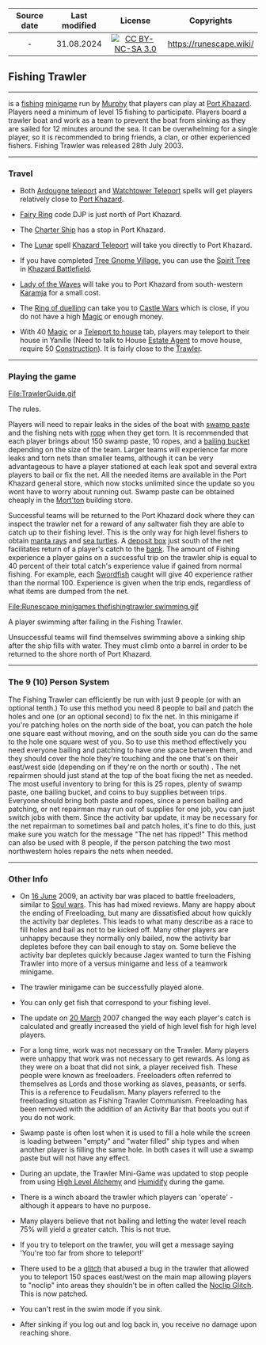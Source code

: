 | Source date | Last modified |                 License                  |       Copyrights        |
|:-----------:|:-------------:|:----------------------------------------:|:-----------------------:|
|      -      |  31.08.2024   | [![CC BY-NC-SA 3.0][guides]][guides-url] | https://runescape.wiki/ |

[guides]: https://mirrors.creativecommons.org/presskit/buttons/88x31/svg/by-nc-sa.eu.svg
[guides-url]: https://creativecommons.org/licenses/by-nc-sa/3.0
## **Fishing Trawler**

***

is a [fishing](https://runescape.wiki/w/Fishing "Fishing") [minigame](https://runescape.wiki/w/Minigame "Minigame") run
by [Murphy](https://runescape.wiki/w/Murphy "Murphy") that players can play
at [Port Khazard](https://runescape.wiki/w/Port_Khazard "Port Khazard"). Players need a minimum of level 15 fishing to
participate. Players board a trawler boat and work as a team to prevent the boat from sinking as they are sailed for 12
minutes around the sea. It can be overwhelming for a single player, so it is recommended to bring friends, a clan, or
other experienced fishers. Fishing Trawler was released 28th July 2003.

***

### Travel

* Both [Ardougne teleport](https://runescape.wiki/w/Ardougne_teleport "Ardougne teleport")
  and [Watchtower Teleport](https://runescape.wiki/w/Watchtower_Teleport "Watchtower Teleport") spells will get players
  relatively close to [Port Khazard](https://runescape.wiki/w/Port_Khazard "Port Khazard").

* [Fairy Ring](https://runescape.wiki/w/Fairy_Ring "Fairy Ring") code DJP is just north of Port Khazard.

* The [Charter Ship](https://runescape.wiki/w/Charter_Ship "Charter Ship") has a stop in Port Khazard.

* The [Lunar](https://runescape.wiki/w/Lunar_Spells "Lunar Spells")
  spell [Khazard Teleport](https://runescape.wiki/w/Khazard_Teleport "Khazard Teleport") will take you directly to Port
  Khazard.

* If you have completed [Tree Gnome Village](https://runescape.wiki/w/Tree_Gnome_Village "Tree Gnome Village"), you can
  use the [Spirit Tree](https://runescape.wiki/w/Spirit_Tree "Spirit Tree")
  in [Khazard Battlefield](https://runescape.wiki/w/Khazard_Battlefield "Khazard Battlefield").

* [Lady of the Waves](https://runescape.wiki/w/Lady_of_the_Waves "Lady of the Waves") will take you to Port Khazard from
  south-western [Karamja](https://runescape.wiki/w/Karamja "Karamja") for a small cost.

* The [Ring of duelling](https://runescape.wiki/w/Ring_of_duelling "Ring of duelling") can take you
  to [Castle Wars](https://runescape.wiki/w/Castle_Wars "Castle Wars") which is close, if you do not have a
  high [Magic](https://runescape.wiki/w/Magic "Magic") or enough money.

* With 40 [Magic](https://runescape.wiki/w/Magic "Magic") or
  a [Teleport to house](https://runescape.wiki/w/Teleport_to_house "Teleport to house") tab, players may teleport to
  their house in Yanille (Need to talk to House [Estate Agent](https://runescape.wiki/w/Estate_Agent "Estate Agent") to
  move house, require 50 [Construction](https://runescape.wiki/w/Construction "Construction")). It is fairly close to
  the [Trawler](https://runescape.wiki/w/Trawler "Trawler").

***

### Playing the game

[File:TrawlerGuide.gif](https://runescape.wiki/w/Special:Upload?wpDestFile=TrawlerGuide.gif "File:TrawlerGuide.gif")

The rules.

Players will need to repair leaks in the sides of the boat
with [swamp paste](https://runescape.wiki/w/Swamp_paste "Swamp paste") and the fishing nets
with [rope](https://runescape.wiki/w/Rope "Rope") when they get torn. It is recommended that each player brings about
150 swamp paste, 10 ropes, and a [bailing bucket](https://runescape.wiki/w/Bailing_bucket "Bailing bucket") depending on
the size of the team. Larger teams will experience far more leaks and torn nets than smaller teams, although it can be
very advantageous to have a player stationed at each leak spot and several extra players to bail or fix the net. All the
needed items are available in the Port Khazard general store, which now stocks unlimited since the update so you wont
have to worry about running out. Swamp paste can be obtained cheaply in
the [Mort'ton](https://runescape.wiki/w/Mort%27ton "Mort'ton") building store.

Successful teams will be returned to the Port Khazard dock where they can inspect the trawler net for a reward of any
saltwater fish they are able to catch up to their fishing level. This is the only way for high level fishers to
obtain [manta rays](https://runescape.wiki/w/Manta_ray "Manta ray")
and [sea turtles](https://runescape.wiki/w/Sea_turtle "Sea turtle").
A [deposit box](https://runescape.wiki/w/Deposit_box "Deposit box") just south of the net facilitates return of a
player's catch to the [bank](https://runescape.wiki/w/Bank "Bank"). The amount of Fishing experience a player gains on a
successful trip on the trawler ship is equal to 40 percent of their total catch's experience value if gained from normal
fishing. For example, each [Swordfish](https://runescape.wiki/w/Swordfish "Swordfish") caught will give 40 experience
rather than the normal 100. Experience is given when the trip ends, regardless of what items are dumped from the net.

[File:Runescape minigames thefishingtrawler swimming.gif](https://runescape.wiki/w/Special:Upload?wpDestFile=Runescape_minigames_thefishingtrawler_swimming.gif "File:Runescape minigames thefishingtrawler swimming.gif")

A player swimming after failing in the Fishing Trawler.

Unsuccessful teams will find themselves swimming above a sinking ship after the ship fills with water. They must climb
onto a barrel in order to be returned to the shore north of Port Khazard.

***

### The 9 (10) Person System

The Fishing Trawler can efficiently be run with just 9 people (or with an optional tenth.) To use this method you need 8
people to bail and patch the holes and one (or an optional second) to fix the net. In this minigame if you're patching
holes on the north side of the boat, you can patch the hole one square east without moving, and on the south side you
can do the same to the hole one square west of you. So to use this method effectively you need everyone bailing and
patching to have one space between them, and they should cover the hole they're touching and the one that's on their
east/west side (depending on if they're on the north or south) . The net repairmen should just stand at the top of the
boat fixing the net as needed. The most useful inventory to bring for this is 25 ropes, plenty of swamp paste, one
bailing bucket, and coins to buy supplies between trips. Everyone should bring both paste and ropes, since a person
bailing and patching, or net repairman may run out of supplies for one job, you can just switch jobs with them. Since
the activity bar update, it may be necessary for the net repairman to sometimes bail and patch holes, it's fine to do
this, just make sure you watch for the message "The net has ripped!" This method can also be used with 8 people, if the
person patching the two most northwestern holes repairs the nets when needed.

***

### Other Info

* On [16 June](https://runescape.wiki/w/16_June "16 June") 2009, an activity bar was placed to battle freeloaders,
  similar to [Soul wars](https://runescape.wiki/w/Soul_wars "Soul wars"). This has had mixed reviews. Many are happy
  about the ending of Freeloading, but many are dissatisfied about how quickly the activity bar depletes. This leads to
  what many describe as a race to fill holes and bail as not to be kicked off. Many other players are unhappy because
  they normally only bailed, now the activity bar depletes before they can bail enough to stay on. Some believe the
  activity bar depletes quickly because Jagex wanted to turn the Fishing Trawler into more of a versus minigame and less
  of a teamwork minigame.

* The trawler minigame can be successfully played alone.

* You can only get fish that correspond to your fishing level.

* The update on [20 March](https://runescape.wiki/w/20_March "20 March") 2007 changed the way each player's catch is
  calculated and greatly increased the yield of high level fish for high level players.

* For a long time, work was not necessary on the Trawler. Many players were unhappy that work was not necessary to get
  rewards. As long as they were on a boat that did not sink, a player received fish. These people were known as
  freeloaders. Freeloaders often referred to themselves as Lords and those working as slaves, peasants, or serfs. This
  is a reference to Feudalism. Many players referred to the freeloading situation as Fishing Trawler Communism.
  Freeloading has been removed with the addition of an Activity Bar that boots you out if you do not work.

* Swamp paste is often lost when it is used to fill a hole while the screen is loading between "empty" and "water
  filled" ship types and when another player is filling the same hole. In both cases it will use a swamp paste but will
  not have any effect.

* During an update, the Trawler Mini-Game was updated to stop people from
  using [High Level Alchemy](https://runescape.wiki/w/High_Level_Alchemy "High Level Alchemy")
  and [Humidify](https://runescape.wiki/w/Humidify "Humidify") during the game.

* There is a winch aboard the trawler which players can 'operate' - although it appears to have no purpose.

* Many players believe that not bailing and letting the water level reach 75% will yield a greater catch. This is not
  true.

* If you try to teleport on the trawler, you will get a message saying 'You're too far from shore to teleport!'

* There used to be a [glitch](https://runescape.wiki/w/Glitch "Glitch") that abused a bug in the trawler that allowed
  you to teleport 150 spaces east/west on the main map allowing players to "noclip" into areas they shouldn't be in
  often called the [Noclip Glitch](https://runescape.wiki/w/Noclip_Glitch "Noclip Glitch"). This is now patched.

* You can't rest in the swim mode if you sink.

* After sinking if you log out and log back in, you receive no damage upon reaching shore.